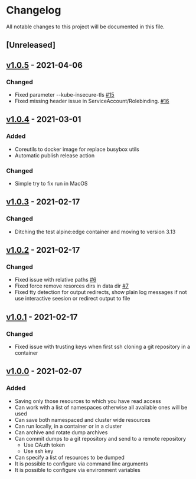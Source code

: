 # Changelog

All notable changes to this project will be documented in this file.

## [Unreleased]

## [v1.0.5](../../releases/tag/v1.0.5) - 2021-04-06

### Changed

* Fixed parameter --kube-insecure-tls [#15](../../issues/15)
* Fixed missing header issue in ServiceAccount/Rolebinding.
[#16](../../issues/16)

## [v1.0.4](../../releases/tag/v1.0.4) - 2021-03-01

### Added

* Coreutils to docker image for replace busybox utils
* Automatic publish release action

### Changed

* Simple try to fix run in MacOS

## [v1.0.3](../../releases/tag/v1.0.3) - 2021-02-17

### Changed

* Ditching the test alpine:edge container and moving to version 3.13

## [v1.0.2](../../releases/tag/v1.0.2) - 2021-02-17

### Changed

* Fixed issue with relative paths [#6](../../issues/6)
* Fixed force remove resorces dirs in data dir [#7](../../issues/7)
* Fixed tty detection for output redirects, show plain log messages if not use
interactive seesion or redirect output to file
## [v1.0.1](../../releases/tag/v1.0.1) - 2021-02-17

### Changed

* Fixed issue with trusting keys when first ssh cloning a git repository
in a container
## [v1.0.0](/releases/tag/v1.0.0) - 2021-02-07

### Added

* Saving only those resources to which you have read access
* Can work with a list of namespaces otherwise all available ones will be used
* Can save both namespaced and cluster wide resources
* Can run locally, in a container or in a cluster
* Can archive and rotate dump archives
* Can commit dumps to a git repository and send to a remote repository
  * Use OAuth token
  * Use ssh key
* Can specify a list of resources to be dumped
* It is possible to configure via command line arguments
* It is possible to configure via environment variables
